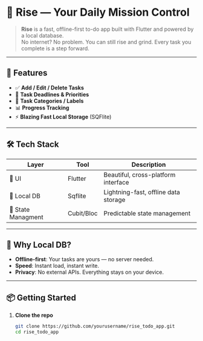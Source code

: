 # 🧭 Rise — Your Daily Mission Control

> **Rise** is a fast, offline-first to-do app built with Flutter and powered by a local database.  
> No internet? No problem. You can still rise and grind. Every task you complete is a step forward.

---

## 🚀 Features

- ✅ **Add / Edit / Delete Tasks**  
- 📅 **Task Deadlines & Priorities**  
- 📂 **Task Categories / Labels**  
- 📊 **Progress Tracking**  
- ⚡ **Blazing Fast Local Storage** (SQFlite)

---

## 🛠️ Tech Stack

| Layer              | Tool       | Description                            |
|--------------------|------------|----------------------------------------|
| 🧱 UI              |   Flutter  | Beautiful, cross-platform interface    |
| 💾 Local DB        | Sqflite    | Lightning-fast, offline data storage   |
| 🧠 State Managment | Cubit/Bloc | Predictable state management           |


---

## 🧠 Why Local DB?

- **Offline-first**: Your tasks are yours — no server needed.  
- **Speed**: Instant load, instant write.  
- **Privacy**: No external APIs. Everything stays on your device.

---

## 📦 Getting Started

1. **Clone the repo**
   ```bash
   git clone https://github.com/yourusername/rise_todo_app.git
   cd rise_todo_app
